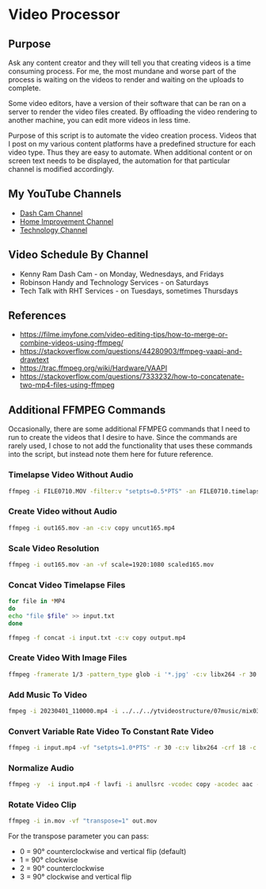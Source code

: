 # Video Processor

## Purpose

Ask any content creator and they will tell you that creating videos is a time consuming process.
For me, the most mundane and worse part of the process is waiting on the videos to render and waiting on 
the uploads to complete.

Some video editors, have a version of their software that can be ran on a server to render the video files
created. By offloading the video rendering to another machine, you can edit more videos in less time.

Purpose of this script is to automate the video creation process. Videos that I post on my various content
platforms have a predefined structure for each video type. Thus they are easy to automate. When additional
content or on screen text needs to be displayed, the automation for that particular channel is modified
accordingly.

## My YouTube Channels

* [Dash Cam Channel](https://www.youtube.com/channel/UCB7rvymUaUbbig3skv2zvCQ?sub_confirmation=1)
* [Home Improvement Channel](https://www.youtube.com/channel/UC4HCouBLtXD1j1U_17aBqig?sub_confirmation=1)
* [Technology Channel](http://www.youtube.com/channel/UC4xp-TEEIAL-4XtMVvfRaQw?sub_confirmation=1)

## Video Schedule By Channel

* Kenny Ram Dash Cam - on Monday, Wednesdays, and Fridays
* Robinson Handy and Technology Services - on Saturdays
* Tech Talk with RHT Services - on Tuesdays, sometimes Thursdays

## References

* https://filme.imyfone.com/video-editing-tips/how-to-merge-or-combine-videos-using-ffmpeg/
* https://stackoverflow.com/questions/44280903/ffmpeg-vaapi-and-drawtext
* https://trac.ffmpeg.org/wiki/Hardware/VAAPI
* https://stackoverflow.com/questions/7333232/how-to-concatenate-two-mp4-files-using-ffmpeg

## Additional FFMPEG Commands

Occasionally, there are some additional FFMPEG commands that I need to run to create the videos
that I desire to have. Since the commands are rarely used, I chose to not add the functionality
that uses these commands into the script, but instead note them here for future reference.

### Timelapse Video Without Audio

```bash
ffmpeg -i FILE0710.MOV -filter:v "setpts=0.5*PTS" -an FILE0710.timelapse.MOV
```

### Create Video without Audio

```bash
ffmpeg -i out165.mov -an -c:v copy uncut165.mp4
```

### Scale Video Resolution

```bash
ffmpeg -i out165.mov -an -vf scale=1920:1080 scaled165.mov
```

### Concat Video Timelapse Files

```bash
for file in *MP4
do
echo "file $file" >> input.txt
done

ffmpeg -f concat -i input.txt -c:v copy output.mp4
```

### Create Video With Image Files

```bash
ffmpeg -framerate 1/3 -pattern_type glob -i '*.jpg' -c:v libx264 -r 30 -pix_fmt yuv420p output.mp4
```

### Add Music To Video

```bash
fmpeg -i 20230401_110000.mp4 -i ../../../ytvideostructure/07music/mix03.mp3 -shortest -c:v copy -c:a copy -map 0:v:0 -map 1:a:0 output.mp4
```

### Convert Variable Rate Video To Constant Rate Video

```bash
ffmpeg -i input.mp4 -vf "setpts=1.0*PTS" -r 30 -c:v libx264 -crf 18 -c:a aac -b:a 192k output.mp4
```

### Normalize Audio

```bash
ffmpeg -y  -i input.mp4 -f lavfi -i anullsrc -vcodec copy -acodec aac -shortest output.mp3
```

### Rotate Video Clip

```bash
ffmpeg -i in.mov -vf "transpose=1" out.mov
```

For the transpose parameter you can pass:

* 0 = 90° counterclockwise and vertical flip (default)
* 1 = 90° clockwise
* 2 = 90° counterclockwise
* 3 = 90° clockwise and vertical flip

